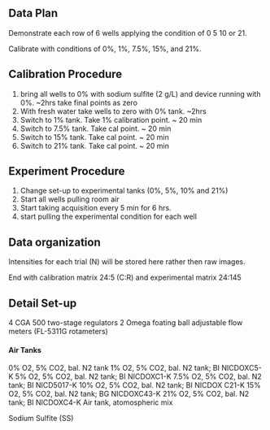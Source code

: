 
Data Plan
---
Demonstrate each row of 6 wells applying the condition of 0 5 10 or 21.

Calibrate with conditions of 0%, 1%, 7.5%, 15%, and 21%.

Calibration Procedure
------

1. bring all wells to 0% with sodium sulfite (2 g/L) and device running with 0%. ~2hrs take final points as zero
2. With fresh water take wells to zero with 0% tank. ~2hrs
3. Switch to 1% tank. Take 1% calibration point. ~ 20 min
4. Switch to 7.5% tank. Take cal point. ~ 20 min
5. Switch to 15% tank. Take cal point. ~ 20 min
6. Switch to 21% tank. Take cal point. ~ 20 min

Experiment Procedure
----
1. Change set-up to experimental tanks (0%, 5%, 10% and 21%)
2. Start all wells pulling room air
3. Start taking acquisition every 5 min for 6 hrs.
4. start pulling the experimental condition for each well

Data organization
---

Intensities for each trial (N) will be stored here rather then raw images.



End with calibration matrix 24:5 (C:R) and experimental matrix 24:145

Detail Set-up
------------
4 CGA 500 two-stage regulators
2 Omega foating ball adjustable flow meters (FL-5311G rotameters)
#### Air Tanks
0%   O2, 5% CO2, bal. N2 tank
1%   O2, 5% CO2, bal. N2 tank; BI NICDOXC5-K
5%   O2, 5% CO2, bal. N2 tank; BI NICDOXC1-K
7.5% O2, 5% CO2, bal. N2 tank; BI NICD5017-K
10%  O2, 5% CO2, bal. N2 tank; BI NICDOX C21-K
15%  O2, 5% CO2, bal. N2 tank; BG NICDOXC43-K
21%  O2, 5% CO2, bal. N2 tank; BI NICDOXC4-K
Air tank, atomospheric mix

Sodium Sulfite (SS)